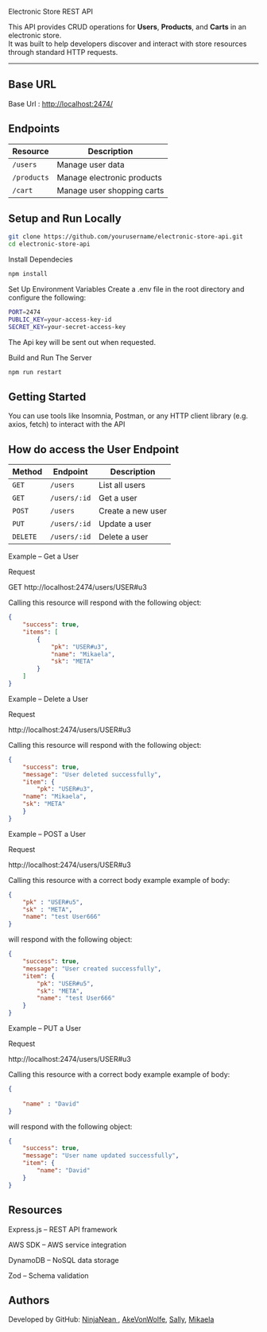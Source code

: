 Electronic Store REST API

This API provides CRUD operations for **Users**, **Products**, and **Carts** in an electronic store.  
It was built to help developers discover and interact with store resources through standard HTTP requests.

---

##  Base URL
Base Url : [http://localhost:2474/](http://localhost:2474/
)


## Endpoints

| Resource    | Description                |
| ----------- | -------------------------- |
| `/users`    | Manage user data           |
| `/products` | Manage electronic products |
| `/cart`     | Manage user shopping carts |

##  Setup and Run Locally
 ```bash
git clone https://github.com/yourusername/electronic-store-api.git
cd electronic-store-api
```
Install Dependecies
```bash
npm install
```

Set Up Environment Variables
Create a .env file in the root directory and configure the following:

```bash
PORT=2474
PUBLIC_KEY=your-access-key-id
SECRET_KEY=your-secret-access-key
````
The Api key will be sent out when requested.

Build and Run The Server

```bash
npm run restart

````


## Getting Started

You can use tools like Insomnia, Postman, or any HTTP client library (e.g. axios, fetch) to interact with the API


## How do access the User Endpoint

| Method   | Endpoint     | Description       |
| -------- | ------------ | ----------------- |
| `GET`    | `/users`     | List all users    |
| `GET`    | `/users/:id` | Get a user        |
| `POST`   | `/users`     | Create a new user |
| `PUT`    | `/users/:id` | Update a user     |
| `DELETE` | `/users/:id` | Delete a user     |

Example – Get a User

Request

GET http://localhost:2474/users/USER#u3

Calling this resource will respond with the following object:

```json
{
	"success": true,
	"items": [
		{
			"pk": "USER#u3",
			"name": "Mikaela",
			"sk": "META"
		}
	]
}
```

Example – Delete a User

Request 

http://localhost:2474/users/USER#u3

Calling this resource will respond with the following object:

```json
{
	"success": true,
	"message": "User deleted successfully",
	"item": {
		"pk": "USER#u3",
    "name": "Mikaela",
    "sk": "META"
	}
}
```


Example – POST a User

Request 

http://localhost:2474/users/USER#u3

Calling this resource with a correct body example example of body:

```json
{
	"pk" : "USER#u5",
	"sk" : "META",
	"name": "test User666"
}
````

will respond with the following object:

```json
{
	"success": true,
	"message": "User created successfully",
	"item": {
		"pk": "USER#u5",
		"sk": "META",
		"name": "test User666"
	}
}
```

Example – PUT a User

Request 

http://localhost:2474/users/USER#u3

Calling this resource with a correct body example example of body:

```json
{
	
	"name" : "David"
}
````

will respond with the following object:

```json
{
	"success": true,
	"message": "User name updated successfully",
	"item": {
		"name": "David"
	}
}
```



## Resources

Express.js – REST API framework

AWS SDK – AWS service integration

DynamoDB – NoSQL data storage

Zod – Schema validation


## Authors

Developed by 
 GitHub: [NinjaNean ](https://github.com/NinjaNean), [AkeVonWolfe](https://github.com/AkeVonWolfe), [Sally](https://github.com/slindgr7), [Mikaela](https://github.com/Mickan10)
